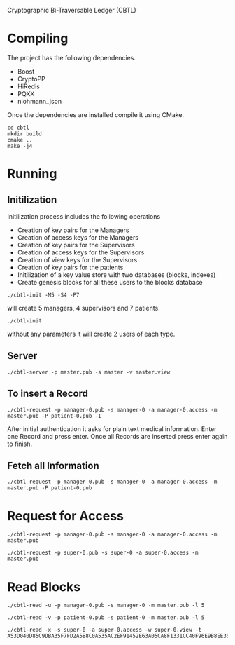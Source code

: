 Cryptographic Bi-Traversable Ledger (CBTL)

Compiling
==========

The project has the following dependencies. 

- Boost
- CryptoPP
- HiRedis
- PQXX
- nlohmann_json

Once the dependencies are installed compile it using CMake.

```
cd cbtl
mkdir build
cmake ..
make -j4
```

Running
=======

## Initilization

Initilization process includes the following operations

- Creation of key pairs for the Managers
- Creation of access keys for the Managers
- Creation of key pairs for the Supervisors
- Creation of access keys for the Supervisors
- Creation of view keys for the Supervisors
- Creation of key pairs for the patients
- Initilization of a key value store with two databases (blocks, indexes)
- Create genesis blocks for all these users to the blocks database

```
./cbtl-init -M5 -S4 -P7
```

will create 5 managers, 4 supervisors and 7 patients.

```
./cbtl-init
```

without any parameters it will create 2 users of each type.


## Server

```
./cbtl-server -p master.pub -s master -v master.view
```

## To insert a Record

```
./cbtl-request -p manager-0.pub -s manager-0 -a manager-0.access -m master.pub -P patient-0.pub -I
```

After initial authentication it asks for plain text medical information.
Enter one Record and press enter.
Once all Records are inserted press enter again to finish.

## Fetch all Information

```
./cbtl-request -p manager-0.pub -s manager-0 -a manager-0.access -m master.pub -P patient-0.pub
```


# Request for Access

```
./cbtl-request -p manager-0.pub -s manager-0 -a manager-0.access -m master.pub
```

```
./cbtl-request -p super-0.pub -s super-0 -a super-0.access -m master.pub
```

# Read Blocks

```
./cbtl-read -u -p manager-0.pub -s manager-0 -m master.pub -l 5
```

```
./cbtl-read -v -p patient-0.pub -s patient-0 -m master.pub -l 5
```

```
./cbtl-read -x -s super-0 -a super-0.access -w super-0.view -t A53D040D85C9DBA35F7FD2A5B8C0A535AC2EF91452E63A05CA8F1331CC40F96E9B8EE3514F5C1777DB26D538A35A101C98BDA55EA43A4862ECB6353528A88004
```
